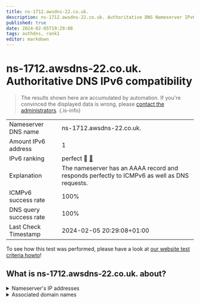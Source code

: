 ```yaml
---
title: ns-1712.awsdns-22.co.uk.
description: ns-1712.awsdns-22.co.uk. Authoritative DNS Nameserver IPv6 compatibility
published: true
date: 2024-02-05T19:29:08
tags: authdns, rank1
editor: markdown
---
```


# ns-1712.awsdns-22.co.uk. Authoritative DNS IPv6 compatibility

> The results shown here are accumulated by automation. If you're convinced the displayed data is wrong, please [contact the administrators](/howto/chat). 
{.is-info}




|   |   |
| - | - |
| Nameserver DNS name | ns-1712.awsdns-22.co.uk.
| Amount IPv6 address | 1
| IPv6 ranking | perfect :1st_place_medal: [🔗](/howto/ranking) |
| Explanation | The nameserver has an AAAA record and responds perfectly to ICMPv6 as well as DNS requests. |
| ICMPv6 success rate | 100%|
| DNS query success rate | 100% |
| Last Check Timestamp | 2024-02-05 20:29:08+01:00 |

To see how this test was performed, please have a look at [our website test criteria howto](/howto/testcriteria/authdns)!


## What is ns-1712.awsdns-22.co.uk. about?




<details>
<summary>Nameserver's IP addresses</summary>

2600:9000:5306:b000::1

</details>



<details>
<summary>Associated domain names</summary>

pluto.tv

</details>
